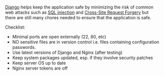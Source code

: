 
[Django](https://www.djangoproject.com/) helps keep the application safe by
minimizing the risk of common web attacks such as [SQL injection](https://en.wikipedia.org/wiki/SQL_injection)
and [Cross-Site Request Forgery](https://en.wikipedia.org/wiki/Cross-site_request_forgery)
but there are still many chores needed to ensure that the application is safe.

Checklist:
- Minimal ports are open externally (22, 80, etc)
- NO sensitive files are in version control i.e. files containing configuration
passwords.
- Use latest versions of Django and Nginx (after testing)
- Keep system packages updated, esp. if they involve security patches
- Keep server OS up to date
- Nginx server tokens are off
